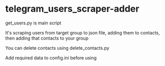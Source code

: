 # telegram_users_scraper-adder  
get_users.py is main script  
  
It's scraping users from target group to json file, adding them to contacts, then adding that contacts to your group  
  
You can delete contacts using delete_contacts.py  
  
Add required data to config.ini before using  
